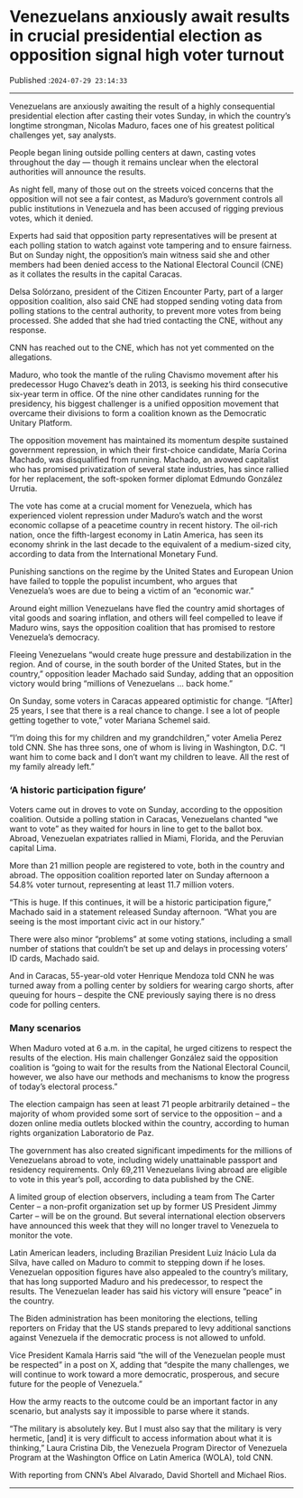 # Venezuelans anxiously await results in crucial presidential election as opposition signal high voter turnout

Published :`2024-07-29 23:14:33`

---

Venezuelans are anxiously awaiting the result of a highly consequential presidential election after casting their votes Sunday, in which the country’s longtime strongman, Nicolas Maduro, faces one of his greatest political challenges yet, say analysts.

People began lining outside polling centers at dawn, casting votes throughout the day — though it remains unclear when the electoral authorities will announce the results.

As night fell, many of those out on the streets voiced concerns that the opposition will not see a fair contest, as Maduro’s government controls all public institutions in Venezuela and has been accused of rigging previous votes, which it denied.

Experts had said that opposition party representatives will be present at each polling station to watch against vote tampering and to ensure fairness. But on Sunday night, the opposition’s main witness said she and other members had been denied access to the National Electoral Council (CNE) as it collates the results in the capital Caracas.

Delsa Solórzano, president of the Citizen Encounter Party, part of a larger opposition coalition, also said CNE had stopped sending voting data from polling stations to the central authority, to prevent more votes from being processed. She added that she had tried contacting the CNE, without any response.

CNN has reached out to the CNE, which has not yet commented on the allegations.

Maduro, who took the mantle of the ruling Chavismo movement after his predecessor Hugo Chavez’s death in 2013, is seeking his third consecutive six-year term in office. Of the nine other candidates running for the presidency, his biggest challenger is a unified opposition movement that overcame their divisions to form a coalition known as the Democratic Unitary Platform.

The opposition movement has maintained its momentum despite sustained government repression, in which their first-choice candidate, María Corina Machado, was disqualified from running. Machado, an avowed capitalist who has promised privatization of several state industries, has since rallied for her replacement, the soft-spoken former diplomat Edmundo González Urrutia.

The vote has come at a crucial moment for Venezuela, which has experienced violent repression under Maduro’s watch and the worst economic collapse of a peacetime country in recent history. The oil-rich nation, once the fifth-largest economy in Latin America, has seen its economy shrink in the last decade to the equivalent of a medium-sized city, according to data from the International Monetary Fund.

Punishing sanctions on the regime by the United States and European Union have failed to topple the populist incumbent, who argues that Venezuela’s woes are due to being a victim of an “economic war.”

Around eight million Venezuelans have fled the country amid shortages of vital goods and soaring inflation, and others will feel compelled to leave if Maduro wins, says the opposition coalition that has promised to restore Venezuela’s democracy.

Fleeing Venezuelans “would create huge pressure and destabilization in the region. And of course, in the south border of the United States, but in the country,” opposition leader Machado said Sunday, adding that an opposition victory would bring “millions of Venezuelans … back home.”

On Sunday, some voters in Caracas appeared optimistic for change. “[After] 25 years, I see that there is a real chance to change. I see a lot of people getting together to vote,” voter Mariana Schemel said.

“I’m doing this for my children and my grandchildren,” voter Amelia Perez told CNN. She has three sons, one of whom is living in Washington, D.C. “I want him to come back and I don’t want my children to leave. All the rest of my family already left.”

### ‘A historic participation figure’

Voters came out in droves to vote on Sunday, according to the opposition coalition. Outside a polling station in Caracas, Venezuelans chanted “we want to vote” as they waited for hours in line to get to the ballot box. Abroad, Venezuelan expatriates rallied in Miami, Florida, and the Peruvian capital Lima.

More than 21 million people are registered to vote, both in the country and abroad. The opposition coalition reported later on Sunday afternoon a 54.8% voter turnout, representing at least 11.7 million voters.

“This is huge. If this continues, it will be a historic participation figure,” Machado said in a statement released Sunday afternoon. “What you are seeing is the most important civic act in our history.”

There were also minor “problems” at some voting stations, including a small number of stations that couldn’t be set up and delays in processing voters’ ID cards, Machado said.

And in Caracas, 55-year-old voter Henrique Mendoza told CNN he was turned away from a polling center by soldiers for wearing cargo shorts, after queuing for hours – despite the CNE previously saying there is no dress code for polling centers.

### Many scenarios

When Maduro voted at 6 a.m. in the capital, he urged citizens to respect the results of the election. His main challenger González said the opposition coalition is “going to wait for the results from the National Electoral Council, however, we also have our methods and mechanisms to know the progress of today’s electoral process.”

The election campaign has seen at least 71 people arbitrarily detained – the majority of whom provided some sort of service to the opposition – and a dozen online media outlets blocked within the country, according to human rights organization Laboratorio de Paz.

The government has also created significant impediments for the millions of Venezuelans abroad to vote, including widely unattainable passport and residency requirements. Only 69,211 Venezuelans living abroad are eligible to vote in this year’s poll, according to data published by the CNE.

A limited group of election observers, including a team from The Carter Center – a non-profit organization set up by former US President Jimmy Carter – will be on the ground. But several international election observers have announced this week that they will no longer travel to Venezuela to monitor the vote.

Latin American leaders, including Brazilian President Luiz Inácio Lula da Silva, have called on Maduro to commit to stepping down if he loses. Venezuelan opposition figures have also appealed to the country’s military, that has long supported Maduro and his predecessor, to respect the results. The Venezuelan leader has said his victory will ensure “peace” in the country.

The Biden administration has been monitoring the elections, telling reporters on Friday that the US stands prepared to levy additional sanctions against Venezuela if the democratic process is not allowed to unfold.

Vice President Kamala Harris said “the will of the Venezuelan people must be respected” in a post on X, adding that “despite the many challenges, we will continue to work toward a more democratic, prosperous, and secure future for the people of Venezuela.”

How the army reacts to the outcome could be an important factor in any scenario, but analysts say it impossible to parse where it stands.

“The military is absolutely key. But I must also say that the military is very hermetic, [and] it is very difficult to access information about what it is thinking,” Laura Cristina Dib, the Venezuela Program Director of Venezuela Program at the Washington Office on Latin America (WOLA), told CNN.

With reporting from CNN’s Abel Alvarado, David Shortell and Michael Rios.

---


